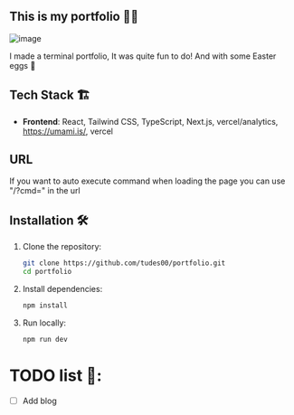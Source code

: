 ## This is my portfolio 🧑‍💻

![image](https://github.com/user-attachments/assets/f05122ba-bb8d-4d23-8f5b-713fe89f7296)

I made a terminal portfolio, It was quite fun to do! And with some Easter eggs 🥚

## Tech Stack 🏗️

- **Frontend**: React, Tailwind CSS, TypeScript, Next.js, vercel/analytics, https://umami.is/, vercel

## URL
If you want to auto execute command when loading the page you can use "/?cmd=<command here>" in the url

## Installation 🛠️

1. Clone the repository:
   ```sh
   git clone https://github.com/tudes00/portfolio.git
   cd portfolio
   ```
2. Install dependencies:

   ```sh
   npm install
   ```

3. Run locally:
   ```sh
   npm run dev
   ```

# TODO list 📇:

- [ ] Add blog
